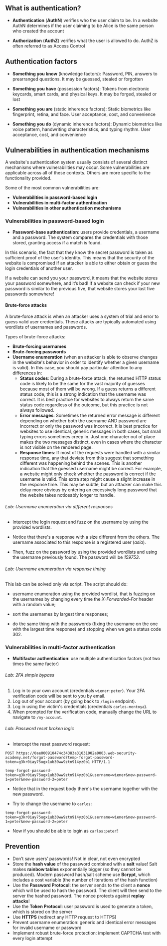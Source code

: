 ## What is authentication?

- **Authentication** (**AuthN**) verifies who the user claim to be. In a website AuthN determines if the user claiming to be Alice is the same person who created the account

- **Authorization** (**AuthZ**) verifies what the user is allowed to do. AuthZ is often referred to as Access Control

## Authentication factors

- **Something you know** (knowledge factors): Password, PIN, answers to prearranged questions. It may be guessed, stealed or forgotten

- **Something you have** (possession factors): Tokens from electronic keycards, smart cards, and physical keys. It may be forged, stealed or lost

- **Something you are** (static inherence factors): Static biometrics like fingerprint, retina, and face. User acceptance, cost, and convenience

- **Something you do** (dynamic inherence factors): Dynamic biometrics like voice pattern, handwriting characteristics, and typing rhythm. User acceptance, cost, and convenience

## Vulnerabilities in authentication mechanisms

A website's authentication system usually consists of several distinct mechanisms where vulnerabilities may occur. Some vulnerabilities are applicable across all of these contexts. Others are more specific to the functionality provided.

Some of the most common vulnerabilities are:
- **Vulnerabilities in password-based login**
- **Vulnerabilities in multi-factor authentication**
- **Vulnerabilities in other authentication mechanisms**

### Vulnerabilities in password-based login

- **Password-base authentication**: users provide credentials, a username and a password. The system compares the credentials with those stored, granting access if a match is found.

In this scenario, the fact that they know the secret password is taken as sufficient proof of the user's identity. This means that the security of the website is compromised if an attacker is able to either obtain or guess the login credentials of another user.

If a website can send you your password, it means that the website stores your password somewhere, and it’s bad! If a website can check if your new password is similar to the previous five, that website stores your last five passwords somewhere!
#### Brute-force attacks

A brute-force attack is when an attacker uses a system of trial and error to guess valid user credentials. These attacks are typically automated using wordlists of usernames and passwords.

Types of brute-force attacks:
- **Brute-forcing usernames**
- **Brute-forcing passwords**
- **Username enumeration** (when an attacker is able to observe changes in the website's behavior in order to identify whether a given username is valid). In this case, you should pay particular attention to any differences in:
	- **Status codes**: During a brute-force attack, the returned HTTP status code is likely to be the same for the vast majority of guesses because most of them will be wrong. If a guess returns a different status code, this is a strong indication that the username was correct. It is best practice for websites to always return the same status code regardless of the outcome, but this practice is not always followed.
	- **Error messages**: Sometimes the returned error message is different depending on whether both the username AND password are incorrect or only the password was incorrect. It is best practice for websites to use identical, generic messages in both cases, but small typing errors sometimes creep in. Just one character out of place makes the two messages distinct, even in cases where the character is not visible on the rendered page.
	- **Response times**: If most of the requests were handled with a similar response time, any that deviate from this suggest that something different was happening behind the scenes. This is another indication that the guessed username might be correct. For example, a website might only check whether the password is correct if the username is valid. This extra step might cause a slight increase in the response time. This may be subtle, but an attacker can make this delay more obvious by entering an excessively long password that the website takes noticeably longer to handle.

###### Lab: Username enumeration via different responses

- Intercept the login request and fuzz on the username by using the provided wordlists.

- Notice that there's a response with a size different from the others. The username associated to this response is a registered user (*asia*).

- Then, fuzz on the password by using the provided wordlists and using the username previously found. The password will be *159753*.

###### Lab: Username enumeration via response timing

This lab can be solved only via script. The script should do:

- username enumeration using the provided wordlist, that is fuzzing on the usernames by changing every time the *X-Forwarded-For* header with a random value;

- sort the usernames by largest time responses;

- do the same thing with the passwords (fixing the username on the one with the largest time response) and stopping when we get a status code 302.

### Vulnerabilities in multi-factor authentication

- **Multifactor authentication**: use multiple authentication factors (not two times the same factor)

###### Lab: 2FA simple bypass

1. Log in to your own account (credentials `wiener:peter`). Your 2FA verification code will be sent to you by email. 
2. Log out of your account (by going back to `/login` endpoint).
3. Log in using the victim's credentials (credentials `carlos-montoya`).
4. When prompted for the verification code, manually change the URL to navigate to `/my-account`.

###### Lab: Password reset broken logic

- Intercept the reset password request:

```http
POST https://0ae000910474c34383a31031002a0003.web-security-academy.net/forgot-password?temp-forgot-password-token=g3kr0iay75ugx1ub30ww9ztn914yz0b1 HTTP/1.1

temp-forgot-password-token=g3kr0iay75ugx1ub30ww9ztn914yz0b1&username=wiener&new-password-1=peter&new-password-2=peter
```

- Notice that in the request body there's the username together with the new password.

- Try to change the username to `carlos`:

```http
temp-forgot-password-token=g3kr0iay75ugx1ub30ww9ztn914yz0b1&username=wiener&new-password-1=peter&new-password-2=peter
```

- Now if you should be able to login as `carlos:peter`!

## Prevention

- Don’t save users’ passwords! Not in clear, not even encrypted
- Store the **hash value** of the password combined with a **salt** value! Salt makes **rainbow tables** exponentially bigger (so they cannot be produced). Modern password hash/salt scheme use **Bcrypt**, which includes a cost variable (the number of iterations of the hash function)
- Use the **Password Protocol**: the server sends to the client a **nonce** which will be used to hash the password. The client will then send to the server the hashed password. The nonce protects against **replay attacks**!
- Use the **Token Protocol**: user password is used to generate a token, which is stored on the server
- Use **HTTPS** (redirect any HTTP request to HTTPS)
- Prevent username enumeration: generic and identical error messages for invalid username or password
- Implement robust brute-force protection: implement CAPTCHA test with every login attempt